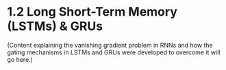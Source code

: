 # 1.2 Long Short-Term Memory (LSTMs) & GRUs

(Content explaining the vanishing gradient problem in RNNs and how the gating mechanisms in LSTMs and GRUs were developed to overcome it will go here.)
